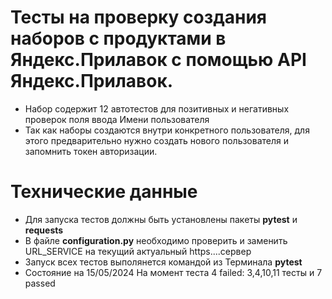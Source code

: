 ﻿# Тесты на проверку создания наборов с продуктами в Яндекс.Прилавок с помощью API Яндекс.Прилавок.
- Набор содержит 12 автотестов для позитивных и негативных проверок поля ввода Имени пользователя
- Так как наборы создаются внутри конкретного пользователя, для этого предварительно нужно создать нового пользователя и запомнить токен авторизации.

# Технические данные
- Для запуска тестов должны быть установлены пакеты **pytest** и **requests**
- В файле **configuration.py** необходимо проверить и заменить URL_SERVICE на текущий актуальный https....сервер
- Запуск всех тестов выполянется командой из Терминала **pytest**  
- Состояние на 15/05/2024 На момент теста  4 failed: 3,4,10,11 тесты и 7 passed
